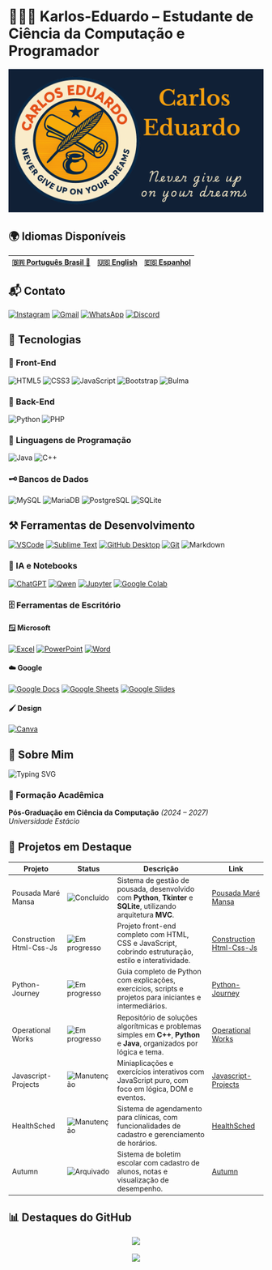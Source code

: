 # 🧑🏼‍💻 Karlos-Eduardo – Estudante de Ciência da Computação e Programador

![BannerGit](./assets/BannerGit.png)

## 🌍 Idiomas Disponíveis

| **[🇧🇷 Português Brasil 🌟](README-BR.md)** | **[🇺🇸 English](README.md)** | **[🇪🇸 Espanhol](README-ES.md)** |
|:-------------------------------------------------------------------------------------------------:|:--------------------------------------------------------------------------------------------:|:----------------------------------------------------------------------------------------------:|

## 📬 Contato

[![Instagram](https://img.shields.io/badge/Instagram-E4405F?style=for-the-badge&logo=instagram&logoColor=white)](https://www.instagram.com/karlmbarreto/)  [![Gmail](https://img.shields.io/badge/Gmail-D14836?style=for-the-badge&logo=gmail&logoColor=white)](mailto:cadumcarlos@gmail.com)  [![WhatsApp](https://img.shields.io/badge/WhatsApp-25D366?style=for-the-badge&logo=whatsapp&logoColor=white)](https://wa.me/5521979667744)  [![Discord](https://img.shields.io/badge/Discord-7289DA?style=for-the-badge&logo=discord&logoColor=white)](https://discord.com/users/carloseduardo080765)

## 📱 Tecnologias

### 🎨  Front-End

![HTML5](https://img.shields.io/badge/HTML5-E34F26?style=for-the-badge&logo=html5&logoColor=white)  ![CSS3](https://img.shields.io/badge/CSS3-1572B6?style=for-the-badge&logo=css3&logoColor=white)  ![JavaScript](https://img.shields.io/badge/JavaScript-323330?style=for-the-badge&logo=javascript&logoColor=F7DF1E)  ![Bootstrap](https://img.shields.io/badge/Bootstrap-563D7C?style=for-the-badge&logo=bootstrap&logoColor=white)  ![Bulma](https://img.shields.io/badge/bulma-00D0B1?style=for-the-badge&logo=bulma&logoColor=white)  

### 🏦 Back-End

![Python](https://img.shields.io/badge/Python-3776AB?style=for-the-badge&logo=python&logoColor=white)  ![PHP](https://img.shields.io/badge/PHP-777BB4?style=for-the-badge&logo=php&logoColor=white)

### 🧠 Linguagens de Programação

![Java](https://img.shields.io/badge/Java-ED8B00?style=for-the-badge&logo=openjdk&logoColor=white)  ![C++](https://img.shields.io/badge/C%2B%2B-00599C?style=for-the-badge&logo=c%2B%2B&logoColor=white)

### 🗝️ Bancos de Dados

![MySQL](https://img.shields.io/badge/MySQL-005C84?style=for-the-badge&logo=mysql&logoColor=white)  ![MariaDB](https://img.shields.io/badge/MariaDB-003545?style=for-the-badge&logo=mariadb&logoColor=white)  ![PostgreSQL](https://img.shields.io/badge/PostgreSQL-316192?style=for-the-badge&logo=postgresql&logoColor=white)  ![SQLite](https://img.shields.io/badge/sqlite-%2307405e.svg?style=for-the-badge&logo=sqlite&logoColor=white)  

## ⚒️ Ferramentas de Desenvolvimento

[![VSCode](https://img.shields.io/badge/VSCode-007ACC?style=for-the-badge&logo=visual-studio-code&logoColor=white)](https://code.visualstudio.com/)   [![Sublime Text](https://img.shields.io/badge/Sublime_Text-FF9800?style=for-the-badge&logo=sublime-text&logoColor=white)](https://www.sublimetext.com/)  [![GitHub Desktop](https://img.shields.io/badge/GitHub_Desktop-24292F?style=for-the-badge&logo=github&logoColor=white)](https://desktop.github.com/)  [![Git](https://img.shields.io/badge/Git-F05032?style=for-the-badge&logo=git&logoColor=white)](https://git-scm.com/)  ![Markdown](https://img.shields.io/badge/Markdown-000000?style=for-the-badge&logo=markdown&logoColor=white)  

### 🤖 IA e Notebooks

[![ChatGPT](https://img.shields.io/badge/ChatGPT-10A37F?style=for-the-badge&logo=openai&logoColor=white)](https://chat.openai.com/)  [![Qwen](https://img.shields.io/badge/Qwen_AI-00B386?style=for-the-badge&logo=alibabacloud&logoColor=white)](https://chat.qwen.ai) [![Jupyter](https://img.shields.io/badge/Jupyter-F37626?style=for-the-badge&logo=jupyter&logoColor=white)](https://jupyter.org/)  [![Google Colab](https://img.shields.io/badge/Google_Colab-F9AB00?style=for-the-badge&logo=google-colab&logoColor=white)](https://colab.research.google.com/)

### 🗄️ Ferramentas de Escritório

#### 🪟 Microsoft

[![Excel](https://img.shields.io/badge/Excel-217346?style=for-the-badge&logo=microsoft-excel&logoColor=white)](https://www.microsoft.com/excel)  [![PowerPoint](https://img.shields.io/badge/PowerPoint-B7472A?style=for-the-badge&logo=microsoft-powerpoint&logoColor=white)](https://www.microsoft.com/powerpoint)  [![Word](https://img.shields.io/badge/Word-2B579A?style=for-the-badge&logo=microsoft-word&logoColor=white)](https://www.microsoft.com/word)

#### ☁️ Google

[![Google Docs](https://img.shields.io/badge/Google_Docs-4285F4?style=for-the-badge&logo=google-docs&logoColor=white)](https://docs.google.com/)  [![Google Sheets](https://img.shields.io/badge/Google_Sheets-34A853?style=for-the-badge&logo=google-sheets&logoColor=white)](https://sheets.google.com)  [![Google Slides](https://img.shields.io/badge/Google_Slides-F4B400?style=for-the-badge&logo=google-slides&logoColor=white)](https://slides.google.com)

#### 🖌️ Design

[![Canva](https://img.shields.io/badge/Canva-00C4CC?style=for-the-badge&logo=canva&logoColor=white)](https://www.canva.com/)

## 📝 Sobre Mim

![Typing SVG](https://readme-typing-svg.demolab.com?font=Courier+Prime&weight=700&size=24&pause=1000&color=00FF7F&center=true&vCenter=true&width=900&lines=%3E+print('Sou+um+estudante+dedicado+de+Ciência+da+Computação')%3B%3E+print('Foco+em+desenvolvimento+web+e+bancos+de+dados')%3B%3E+print('Apaixonado+por+resolver+problemas+complexos')%3B%3E+print('Compartilhar+conhecimento+é+meu+hobby')%3B%3E+print('Se+busca+colaboração+ou+trocar+ideias...')%3B%3E+print('Estou+à+disposição!')%3B)

### 📘 Formação Acadêmica

**Pós-Graduação em Ciência da Computação** *(2024 – 2027)*  
*Universidade Estácio*

## 🚀 Projetos em Destaque

| Projeto                  | Status                                                                | Descrição                                                                                                                    | Link                                                                                             |
|--------------------------|-----------------------------------------------------------------------|------------------------------------------------------------------------------------------------------------------------------|--------------------------------------------------------------------------------------------------|
| Pousada Maré Mansa       | ![Concluído](https://img.shields.io/badge/status-concluded-green)    | Sistema de gestão de pousada, desenvolvido com **Python**, **Tkinter** e **SQLite**, utilizando arquitetura **MVC**.| [Pousada Maré Mansa](https://github.com/Karlos-Eduardo-Mrqs/Pousada-Mare-Mansa)|
| Construction Html-Css-Js | ![Em progresso](https://img.shields.io/badge/status-in%20progress-yellow) | Projeto front-end completo com HTML, CSS e JavaScript, cobrindo estruturação, estilo e interatividade.| [Construction Html-Css-Js](https://github.com/Karlos-Eduardo-Mrqs/Construction-Html-Css-Javascript) |
| Python-Journey           | ![Em progresso](https://img.shields.io/badge/status-in%20progress-yellow) | Guia completo de Python com explicações, exercícios, scripts e projetos para iniciantes e intermediários.| [Python-Journey](https://github.com/Karlos-Eduardo-Mrqs/Python-Journey)|
| Operational Works        | ![Em progresso](https://img.shields.io/badge/status-in%20progress-yellow) | Repositório de soluções algorítmicas e problemas simples em **C++**, **Python** e **Java**, organizados por lógica e tema.  | [Operational Works](https://github.com/Karlos-Eduardo-Mrqs/Operational_Works)|
| Javascript-Projects      | ![Manutenção](https://img.shields.io/badge/status-maintenance-blue)  | Miniaplicações e exercícios interativos com JavaScript puro, com foco em lógica, DOM e eventos.| [Javascript-Projects](https://github.com/Karlos-Eduardo-Mrqs/Javascript-Projects)|
| HealthSched              | ![Manutenção](https://img.shields.io/badge/status-maintenance-blue)  | Sistema de agendamento para clínicas, com funcionalidades de cadastro e gerenciamento de horários.| [HealthSched](https://github.com/Karlos-Eduardo-Mrqs/Scheduling_Project-HealthSched)|
| Autumn                   | ![Arquivado](https://img.shields.io/badge/status-archived-lightgrey) | Sistema de boletim escolar com cadastro de alunos, notas e visualização de desempenho.                                      | [Autumn](https://github.com/Karlos-Eduardo-Mrqs/Bulletin_Project)                                |

## 📊 Destaques do GitHub

<p align="center">
  <img height="180em" src="https://github-readme-stats.vercel.app/api?username=Karlos-Eduardo-Mrqs&show_icons=true&theme=tokyonight&hide_border=true&count_private=true"/>
</p>

<p align="center">
  <img height="180em" src="https://github-profile-trophy.vercel.app/?username=Karlos-Eduardo-Mrqs&theme=tokyonight&column=4&no-frame=true&margin-w=40&margin-h=15&hide_border=true" />
</p>
